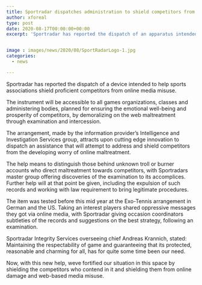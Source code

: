 ```yaml
---
title: Sportradar dispatches administration to shield competitors from web-based media abuse
author: xforeal 
type: post
date: 2020-08-17T00:00:00+00:00
excerpt: 'Sportradar has reported the dispatch of an apparatus intended to help sports associations shield proficient competitors from online media abuse '


image : images/news/2020/08/SportRadarLogo-1.jpg
categories:
  - news

---
```

Sportradar has reported the dispatch of a device intended to help sports associations shield proficient competitors from online media misuse. 

The instrument will be accessible to all games organizations, classes and administering bodies, planned for ensuring the emotional well-being and prosperity of competitors, by demoralizing on the web maltreatment through examination and intercession. 

The arrangement, made by the information provider&#8217;s Intelligence and Investigation Services group, attracts upon cutting edge innovation to dispatch an assistance that will attempt to address and shield competitors from the developing worry of online maltreatment. 

The help means to distinguish those behind unknown troll or burner accounts who direct maltreatment towards competitors, with Sportradars master group offering discoveries of the examination to its accomplices. Further help will at that point be given, including the expulsion of such records and working with law requirement to bring legitimate procedures. 

The item was tested before this mid year at the Exo-Tennis arrangement in German and the US. Taking an interest players shared oppressive messages they got via online media, with Sportradar giving occasion coordinators subtleties of the records and suggestions on the best strategy, following an examination. 

Sportradar Integrity Services overseeing chief Andreas Krannich, stated: Maintaining the respectability of game and guaranteeing that its protected, reasonable and charming for all, has for quite some time been our need. 

Now, with this new help, weve fortified our situation in this space by shielding the competitors who contend in it and shielding them from online damage and web-based media misuse.